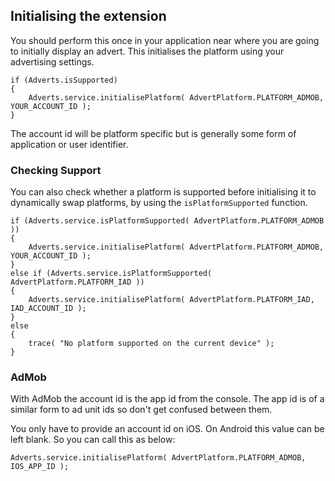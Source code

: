 
## Initialising the extension

You should perform this once in your application near where you are going to initially 
display an advert. This initialises the platform using your advertising settings. 

```as3
if (Adverts.isSupported)
{
	Adverts.service.initialisePlatform( AdvertPlatform.PLATFORM_ADMOB, YOUR_ACCOUNT_ID );
}
```

The account id will be platform specific but is generally some form of application or user identifier.


### Checking Support

You can also check whether a platform is supported before initialising it to dynamically swap platforms, 
by using the `isPlatformSupported` function.

```as3
if (Adverts.service.isPlatformSupported( AdvertPlatform.PLATFORM_ADMOB ))
{
	Adverts.service.initialisePlatform( AdvertPlatform.PLATFORM_ADMOB, YOUR_ACCOUNT_ID );
}
else if (Adverts.service.isPlatformSupported( AdvertPlatform.PLATFORM_IAD ))
{
	Adverts.service.initialisePlatform( AdvertPlatform.PLATFORM_IAD, IAD_ACCOUNT_ID );
}
else
{
	trace( "No platform supported on the current device" );
}
```


### AdMob

With AdMob the account id is the app id from the console. The app id is of a similar form to ad unit ids 
so don't get confused between them.

You only have to provide an account id on iOS. On Android this value can be left blank.
So you can call this as below:

```as3
Adverts.service.initialisePlatform( AdvertPlatform.PLATFORM_ADMOB, IOS_APP_ID );
```


